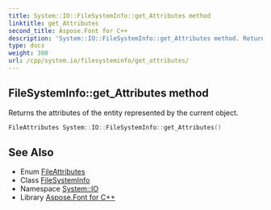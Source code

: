 ```yaml
---
title: System::IO::FileSystemInfo::get_Attributes method
linktitle: get_Attributes
second_title: Aspose.Font for C++
description: 'System::IO::FileSystemInfo::get_Attributes method. Returns the attributes of the entity represented by the current object in C++.'
type: docs
weight: 300
url: /cpp/system.io/filesysteminfo/get_attributes/
---
```

## FileSystemInfo::get_Attributes method


Returns the attributes of the entity represented by the current object.

```cpp
FileAttributes System::IO::FileSystemInfo::get_Attributes()
```

## See Also

* Enum [FileAttributes](../../fileattributes/)
* Class [FileSystemInfo](../)
* Namespace [System::IO](../../)
* Library [Aspose.Font for C++](../../../)
